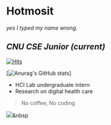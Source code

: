 # **Hotmosit**
_yes I typed my name wrong._

## _CNU CSE Junior (current)_  

[![Hits](https://hits.seeyoufarm.com/api/count/incr/badge.svg?url=https%3A%2F%2Fgithub.com%2Fhotmosit&count_bg=%2379C83D&title_bg=%23555555&icon=&icon_color=%23E7E7E7&title=hits&edge_flat=false)](https://hits.seeyoufarm.com)

[![Anurag's GitHub stats](https://github-readme-stats.vercel.app/api?username=hotmosit&&show_icons=true&theme=dark)]

 - HCI Lab undergraduate intern
 - Research on digital health care
 
 > No coffee, No coding

<img src="https://img.shields.io/badge/Python-3766AB?style=flat-square&logo=Python&logoColor=white"/></a>&nbsp 
